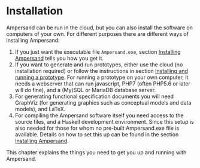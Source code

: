 # Installation

Ampersand can be run in the cloud, but you can also install the software on computers of your own. For different purposes there are different ways of installing Ampersand:

1. If you just want the executable file `Ampersand.exe`, section [Installing Ampersand](https://www.gitbook.com/book/ampersandtarski/documentation/edit#) tells you how you get it.
2. If you want to generate and run prototypes, either use the cloud \(no installation required\) or follow the instructions in section [Installing and running a prototype](/installing_and_running_a_prototype_website.html). For running a prototype on your own computer, it needs a webserver that can run javascript, PHP7 \(often PHP5.6 or later will do fine\), and a \(My\)SQL or MariaDB database server.
3. For generating functional specification documents you will need GraphViz \(for generating graphics such as conceptual models and data models\), and LaTeX.
4. For compiling the Ampersand software itself you need access to the source files, and a Haskell development environment. Since this setup is also needed for those for whom no pre-built Ampersand.exe file is available. Details on how to set this up can be found in the section [Installing Ampersand](/installing_ampersand.html).

This chapter explains the things you need to get you up and running with Ampersand.

